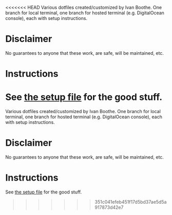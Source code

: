 <<<<<<< HEAD
Various dotfiles created/customized by Ivan Boothe. One branch for local
terminal, one branch for hosted terminal (e.g. DigitalOcean console), each with
setup instructions.

<!-- The following section, from "ts" to "te", is an automatically-generated
  table of contents, updated whenever this file changes. Do not edit within
  this section. -->

<!--ts-->
<!--te-->

# Disclaimer

No guarantees to anyone that these work, are safe, will be maintained, etc.

# Instructions

See [the setup file](SETUP.md) for the good stuff.
=======
Various dotfiles created/customized by Ivan Boothe. One branch for local
terminal, one branch for hosted terminal (e.g. DigitalOcean console), each with
setup instructions.

<!-- The following section, from "ts" to "te", is an automatically-generated
  table of contents, updated whenever this file changes. Do not edit within
  this section. -->

<!--ts-->

<!--te-->

# Disclaimer

No guarantees to anyone that these work, are safe, will be maintained, etc.

# Instructions

See [the setup file](SETUP.md) for the good stuff.
>>>>>>> 351c041efeb451f17d5bd37ae5d5a917873d42e7
